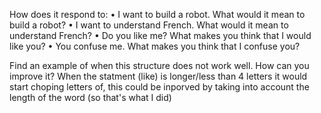 How does it respond to:
• I want to build a robot.
    What would it mean to build a robot?
• I want to understand French.
    What would it mean to understand French?
• Do you like me?
    What makes you think that I would like you?
• You confuse me.
    What makes you think that I confuse you?

Find an example of when this structure does not work well. How can you improve it?
When the statment (like) is longer/less than 4 letters it would start choping letters of, this could be inporved by taking into account the length of the word (so that's what I did)